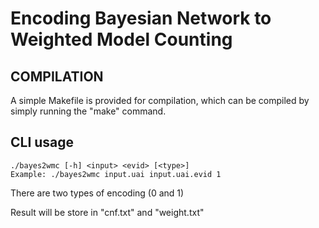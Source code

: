 # Encoding Bayesian Network to Weighted Model Counting

## COMPILATION

A simple Makefile is provided for compilation, which can be
compiled by simply running the "make" command.


## CLI usage
```
./bayes2wmc [-h] <input> <evid> [<type>]
Example: ./bayes2wmc input.uai input.uai.evid 1
```
There are two types of encoding (0 and 1)

Result will be store in "cnf.txt" and "weight.txt"
